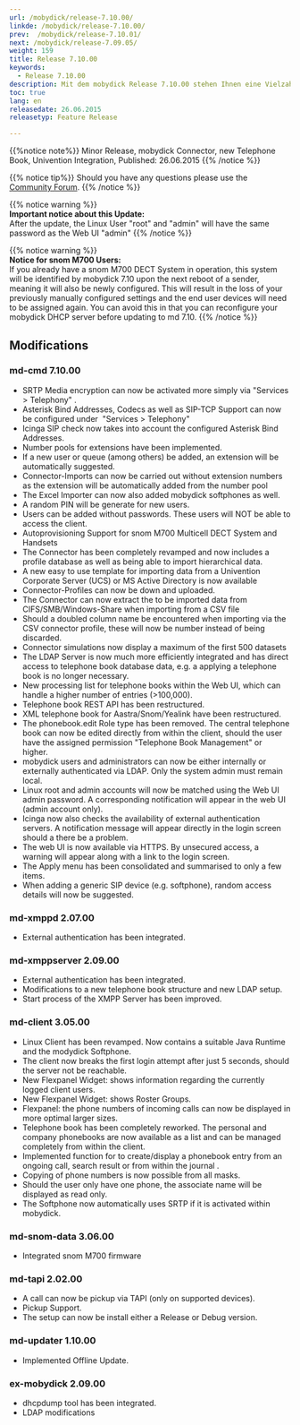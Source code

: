 ```yaml
---
url: /mobydick/release-7.10.00/
linkde: /mobydick/release-7.10.00/
prev:  /mobydick/release-7.10.01/
next: /mobydick/release-7.09.05/
weight: 159
title: Release 7.10.00
keywords: 
  - Release 7.10.00
description: Mit dem mobydick Release 7.10.00 stehen Ihnen eine Vielzahl an neuen Funtionen zur Verfügung.
toc: true
lang: en
releasedate: 26.06.2015 
releasetyp: Feature Release

---
```


{{%notice note%}}
Minor Release, mobydick Connector, new Telephone Book, Univention Integration, Published: 26.06.2015 
{{% /notice %}}

{{% notice tip%}}
Should you have any questions please use the [Community Forum](http://community.pascom.net/forum.php?langid=6 "Visit our Forum").
{{% /notice %}}

{{% notice warning %}}  
**Important notice about this Update:**<br/>
After the update, the Linux User "root" and "admin" will have the same password as the Web UI "admin"
{{% /notice %}}

{{% notice warning %}}  
**Notice for snom M700 Users:**<br/>
If you already have a snom M700 DECT System in operation, this system will be identified by mobydick 7.10 upon the next reboot of a sender, meaning it will also be newly configured. This will result in the loss of your previously manually configured settings and the end user devices will need to be assigned again. You can avoid this in that you can reconfigure your mobydick DHCP server before updating to md 7.10.
{{% /notice %}}


## Modifications

### md-cmd 7.10.00

*   SRTP Media encryption can now be activated more simply via "Services > Telephony" .
*   Asterisk Bind Addresses, Codecs as well as SIP-TCP Support can now be configured under  "Services > Telephony"
*   Icinga SIP check now takes into account the configured Asterisk Bind Addresses.
*   Number pools for extensions have been implemented.
*   If a new user or queue (among others) be added, an extension will be automatically suggested.
*   Connector-Imports can now be carried out without extension numbers as the extension will be automatically added from the number pool
*   The Excel Importer can now also added mobydick softphones as well.
*   A random PIN will be generate for new users.
*   Users can be added without passwords. These users will NOT be able to access the client.
*   Autoprovisioning Support for snom M700 Multicell DECT System and Handsets
*   The Connector has been completely revamped and now includes a profile database as well as being able to import hierarchical data.
*   A new easy to use template for importing data from a Univention Corporate Server (UCS) or MS Active Directory is now available
*   Connector-Profiles can now be down and uploaded. 
*   The Connector can now extract the to be imported data from CIFS/SMB/Windows-Share when importing from a CSV file
*   Should a doubled column name be encountered when importing via the CSV connector profile, these will now be number instead of being discarded.
*   Connector simulations now display a maximum of the first 500 datasets 
*   The LDAP Server is now much more efficiently integrated and has direct access to telephone book database data, e.g. a applying a telephone book is no longer necessary.
*   New processing list for telephone books within the Web UI, which can handle a higher number of entries (>100,000).
*   Telephone book REST API has been restructured. 
*   XML telephone book for Aastra/Snom/Yealink have been restructured.
*   The phonebook.edit Role type has been removed. The central telephone book can now be edited directly from within the client, should the user have the assigned permission "Telephone Book Management" or higher. 
*   mobydick users and administrators can now be either internally or externally authenticated via LDAP. Only the system admin must remain local.
*   Linux root and admin accounts will now be matched using the Web UI admin password. A corresponding notification will appear in the web UI (admin account only).
*   Icinga now also checks the availability of external authentication servers. A notification message will appear directly in the login screen should a there be a problem. 
*   The web UI is now available via HTTPS. By unsecured access, a warning will appear along with a link to the login screen. 
*   The Apply menu has been consolidated and summarised to only a few items. 
*   When adding a generic SIP device (e.g. softphone), random access details will now be suggested.

### md-xmppd 2.07.00

*   External authentication has been integrated.

### md-xmppserver 2.09.00

*   External authentication has been integrated.
*   Modifications to a new telephone book structure and new LDAP setup.
*   Start process of the XMPP Server has been improved.

### md-client 3.05.00

*   Linux Client has been revamped. Now contains a suitable Java Runtime and the modydick Softphone.
*   The client now breaks the first login attempt after just 5 seconds, should the server not be reachable.
*   New Flexpanel Widget: shows information regarding the currently logged client users.
*   New Flexpanel Widget: shows Roster Groups.
*   Flexpanel: the phone numbers of incoming calls can now be displayed in more optimal larger sizes.
*   Telephone book has been completely reworked. The personal and company phonebooks are now available as a list and can be managed completely from within the client.
*   Implemented function for to create/display a phonebook entry from an ongoing call, search result or from within the journal .
*   Copying of phone numbers is now possible from all masks.
*   Should the user only have one phone, the associate name will be displayed as read only.
*   The Softphone now automatically uses SRTP if it is activated within mobydick.

### md-snom-data 3.06.00

*   Integrated snom M700 firmware 

### md-tapi 2.02.00

*   A call can now be pickup via TAPI (only on supported devices).
*   Pickup Support.
*   The setup can now be install either a Release or Debug version.

### md-updater 1.10.00

*   Implemented Offline Update.

### ex-mobydick 2.09.00

*   dhcpdump tool has been integrated.
*   LDAP modifications
